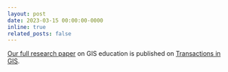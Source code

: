 ```yaml
---
layout: post
date: 2023-03-15 00:00:00-0000
inline: true
related_posts: false
---
```


[Our full research paper](https://onlinelibrary.wiley.com/doi/full/10.1111/tgis.13037) on GIS education is published on [Transactions in GIS](https://onlinelibrary.wiley.com/journal/14679671).
